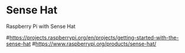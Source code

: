 # Sense Hat

Raspberry Pi with Sense Hat 

#https://projects.raspberrypi.org/en/projects/getting-started-with-the-sense-hat
#https://www.raspberrypi.org/products/sense-hat/

